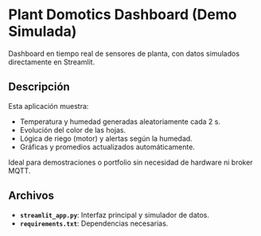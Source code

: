 # Plant Domotics Dashboard (Demo Simulada)

Dashboard en tiempo real de sensores de planta, con datos simulados directamente en Streamlit.

## Descripción

Esta aplicación muestra:
- Temperatura y humedad generadas aleatoriamente cada 2 s.
- Evolución del color de las hojas.
- Lógica de riego (motor) y alertas según la humedad.
- Gráficas y promedios actualizados automáticamente.

Ideal para demostraciones o portfolio sin necesidad de hardware ni broker MQTT.

## Archivos

- **`streamlit_app.py`**: Interfaz principal y simulador de datos.  
- **`requirements.txt`**: Dependencias necesarias.
